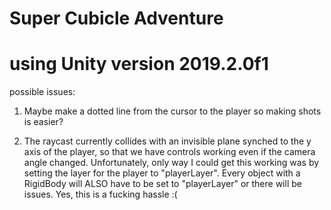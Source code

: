 # Super Cubicle Adventure

# using Unity version 2019.2.0f1

possible issues:

1. Maybe make a dotted line from the cursor to the player so making shots is easier?

2. The raycast currently collides with an invisible plane synched to the y axis of the player, so that we have controls working even if the camera angle changed. Unfortunately, only way I could get this working was by setting the layer for the player to "playerLayer". Every object with a RigidBody will ALSO have to be set to "playerLayer" or there will be issues. Yes, this is a fucking hassle :(
